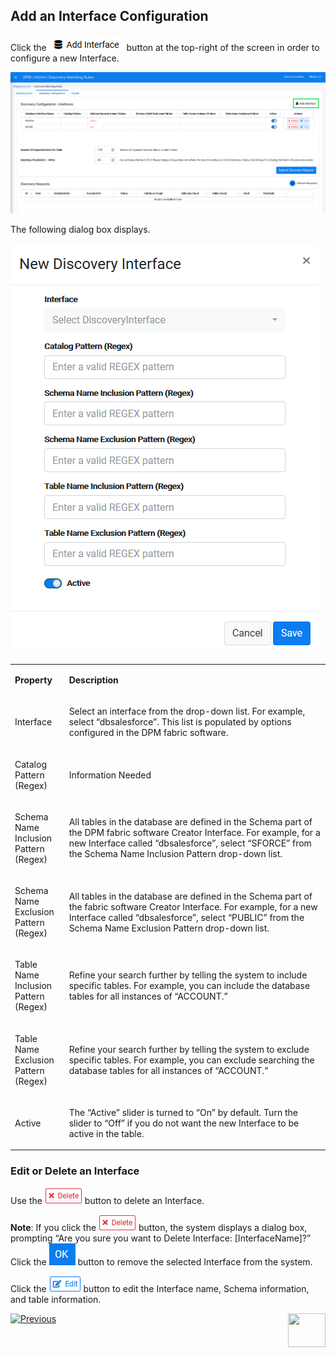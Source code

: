 ## Add an Interface Configuration

Click the ![image](/articles/DPM/images/Figure_85_Discovery_AddInterface.png) button at the top-right of the screen in order to configure a new Interface.

![image](/articles/DPM/images/Figure_87_Discovery_AddInterface_Callout.png)

The following dialog box displays.

![image](/articles/DPM/images/Figure_81_Discovery_NewInterface.png)

<table>
<tbody>
<tr>
<td width="85">
<p><strong>Property</strong></p>
</td>
<td width="785">
<p><strong>Description</strong></p>
</td>
</tr>
<tr>
<td width="85">
<p> Interface</p>
</td>
<td width="785">
<p>Select an interface from the drop-down list. For example, select “dbsalesforce”. This list is populated by options configured in the DPM fabric software. </p>
</td>
</tr>
<tr>
<td width="85">
<p>Catalog Pattern (Regex)</p>
</td>
<td width="785">
<p>Information Needed</p>
</td>
</tr>
<tr>
<td width="85">
<p>Schema Name Inclusion Pattern (Regex)</p>
</td>
<td width="785">
<p>All tables in the database are defined in the Schema part of the DPM fabric software Creator Interface. For example, for a new Interface called “dbsalesforce”, select “SFORCE” from the Schema Name Inclusion Pattern drop-down list.</p>
</td>
</tr>
<tr>
<td width="85">
<p>Schema Name Exclusion Pattern (Regex)</p>
</td>
<td width="785">
<p>All tables in the database are defined in the Schema part of the fabric software Creator Interface. For example, for a new Interface called “dbsalesforce”, select “PUBLIC” from the Schema Name Exclusion Pattern drop-down list.</p>
</td>
</tr>
<tr>
<td width="85">
<p>Table Name Inclusion Pattern (Regex)</p>
</td>
<td width="785">
<p>Refine your search further by telling the system to include specific tables. For example, you can include the database tables for all instances of “ACCOUNT.” </p>
</td>
</tr>
<tr>
<td width="85">
<p>Table Name Exclusion Pattern (Regex)</p>
</td>
<td width="785">
<p>Refine your search further by telling the system to exclude specific tables. For example, you can exclude searching the database tables for all instances of “ACCOUNT.” </p>
</td>
</tr>
<tr>
<td width="85">
<p>Active</p>
</td>
<td width="785">
<p>The “Active” slider is turned to “On” by default. Turn the slider to “Off” if you do not want the new Interface to be active in the table.</p>
</td>
</tr>
</tbody>
</table>

###  Edit or Delete an Interface

Use the ![image](/articles/DPM/images/Figure_4_3_Delete.png) button to delete an Interface. 

**Note**: If you click the ![image](/articles/DPM/images/Figure_4_3_Delete.png) button, the system displays a dialog box, prompting “Are you sure you want to Delete Interface: [InterfaceName]?” Click the ![image](/articles/DPM/images/08_ICON_OK.png) button to remove the selected Interface from the system.

Click the ![image](/articles/DPM/images/Figure_4_2_Edit.png) button to edit the Interface name, Schema information, and table information.



[![Previous](/articles/DPM/images/Previous.png)]( /articles/DPM/02_Admin_Module/15_5_Discovery_Interfaces_Overview.md)[<img align="right" width="60" height="54" src="/articles/DPM/images/Next.png">](/articles/DPM/02_Admin_Module/15_7_Discovery_Submit_Discovery_Request.md)
